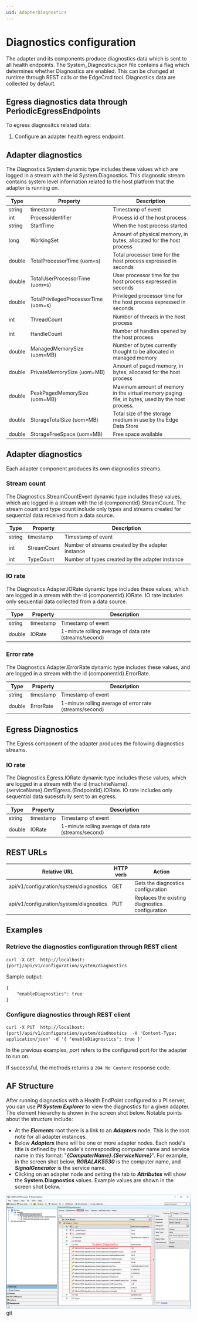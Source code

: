 ```yaml
---
uid: AdapterDiagnostics
---
```


# Diagnostics configuration

The adapter and its components produce diagnostics data which is sent to all health endpoints. The System_Diagnostics.json file contains a flag which determines whether Diagnostics are enabled. This can be changed at runtime through REST calls or the EdgeCmd tool. Diagnostics data are collected by default.

## Egress diagnostics data through PeriodicEgressEndpoints

To egress diagnositcs related data:

1. Configure an adapter health egress endpoint.

## Adapter diagnostics

The Diagnostics.System dynamic type includes these values which are logged in a stream with the id System.Diagnostics.
This diagnostic stream contains system level information related to the host platform that the adapter is running on.

| Type   | Property                              | Description                                                                                      |
| ------ | ------------------------------------- | ------------------------------------------------------------------------------------------------ |
| string | timestamp                             | Timestamp of event                                                                               |
| int    | ProcessIdentifier                     | Process id of the host process                                                                   |
| string | StartTime                             | When the host process started                                                                    |
| long   | WorkingSet                            | Amount of physical memory, in bytes, allocated for the host process                              |
| double | TotalProcessorTime (uom=s)            | Total processor time for the host process expressed in seconds                                   |
| double | TotalUserProcessorTime (uom=s)        | User processor time for the host process expressed in seconds                                    |
| double | TotalPrivilegedProcessorTime (uom=s)  | Privileged processor time for the host process expressed in seconds                              |
| int    | ThreadCount                           | Number of threads in the host process                                                            |
| int    | HandleCount                           | Number of handles opened by the host process                                                     |
| double | ManagedMemorySize (uom=MB)            | Number of bytes currently thought to be allocated in managed memory                              |
| double | PrivateMemorySize (uom=MB)            | Amount of paged memory, in bytes, allocated for the host process                                 |
| double | PeakPagedMemorySize (uom=MB)          | Maximum amount of memory in the virtual memory paging file, in bytes, used by the host process.  |
| double | StorageTotalSize (uom=MB)             | Total size of the storage medium in use by the Edge Data Store                                   |
| double | StorageFreeSpace (uom=MB)             | Free space available                                                                             |

## Adapter diagnostics

Each adapter component produces its own diagnostics streams.

### Stream count

The Diagnostics.StreamCountEvent dynamic type includes these values, which are logged in a stream with the id {componentid}.StreamCount. The stream count and type count include only types and streams created for sequential data received from a data source.

| Type   | Property    | Description                                       |
| ------ | ----------- | ------------------------------------------------- |
| string | timestamp   | Timestamp of event                                |
| int    | StreamCount | Number of streams created by the adapter instance |
| int    | TypeCount   | Number of types created by the adapter instance   |

### IO rate

The Diagnostics.Adapter.IORate dynamic type includes these values, which are logged in a stream with the id {componentid}.IORate. IO rate includes only sequential data collected from a data source.

| Type   | Property  | Description                                            	|
| ------ | --------- | -------------------------------------------------------	|
| string | timestamp | Timestamp of event                                    	|
| double | IORate    | 1-minute rolling average of data rate (streams/second)	|

### Error rate

The Diagnostics.Adapter.ErrorRate dynamic type includes these values, and are logged in a stream with the id {componentid}.ErrorRate.

| Type   | Property  | Description                                              |
| ------ | --------- | -------------------------------------------------------- |
| string | timestamp | Timestamp of event                                       |
| double | ErrorRate | 1-minute rolling average of error rate (streams/second)	|


## Egress Diagnostics

The Egress component of the adapter produces the following diagnostics streams.

### IO rate

The Diagnostics.Egress.IORate dynamic type includes these values, which are logged in a stream with the id {machineName}.{serviceName}.OmfEgress.{EndpointId}.IORate. IO rate includes only sequential data sucessfully sent to an egress.

| Type   | Property  | Description                                            	|
| ------ | --------- | -------------------------------------------------------	|
| string | timestamp | Timestamp of event                                    	|
| double | IORate    | 1-minute rolling average of data rate (streams/second)	|


## REST URLs

| Relative URL                            | HTTP verb | Action                                          |
| --------------------------------------- | --------- | ----------------------------------------------- |
| api/v1/configuration/system/diagnostics | GET       | Gets the diagnostics configuration              |
| api/v1/configuration/system/diagnostics | PUT       | Replaces the existing diagnostics configuration |

## Examples

### Retrieve the diagnostics configuration through REST client

```
curl -X GET  http://localhost:{port}/api/v1/configuration/system/diagnostics
```

Sample output:

```
{
    "enableDiagnostics": true
}
```

### Configure diagnostics through REST client

```
curl -X PUT  http://localhost:{port}/api/v1/configuration/system/diadnostics  -H 'Content-Type: application/json' -d '{ "enableDiagnostics": true }'
```

In the previous examples, _port_ refers to the configured port for the adapter to run on.

If successful, the methods returns a `204 No Content` response code.

## AF Structure

After running diagnostics with a Health EndPoint configured to a PI server, you can use _**PI System Explorer**_ to view the diagnostics for a given adapter. The element hierarchy is shown in the screen shot below. Notable points about the structure include:

- At the _**Elements**_ root there is a link to an _**Adapters**_ node. This is the root note for all adapter instances.
- Below _**Adapters**_ there will be one or more adapter nodes. Each node's title is defined by the node's corresponding computer name and service name in this format: "_**{ComputerName}.{ServiceName}**_". For example, in the screen shot below, **_RGRALAK5530_** is the computer name, and _**SignalGenerator**_ is the service name.
- Clicking on an adapter node and setting the tab to _**Attributes**_ will show the **System.Diagnostics** values. Example values are shown in the screen shot below.

![System.Diagnostics](./Diagnostics_System.jpg)
git 